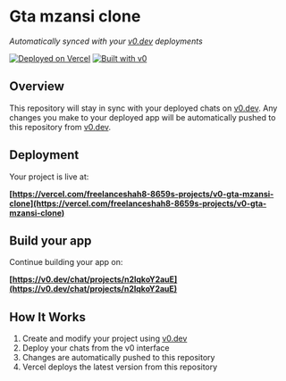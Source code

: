 # Gta mzansi clone

*Automatically synced with your [v0.dev](https://v0.dev) deployments*

[![Deployed on Vercel](https://img.shields.io/badge/Deployed%20on-Vercel-black?style=for-the-badge&logo=vercel)](https://vercel.com/freelanceshah8-8659s-projects/v0-gta-mzansi-clone)
[![Built with v0](https://img.shields.io/badge/Built%20with-v0.dev-black?style=for-the-badge)](https://v0.dev/chat/projects/n2lqkoY2auE)

## Overview

This repository will stay in sync with your deployed chats on [v0.dev](https://v0.dev).
Any changes you make to your deployed app will be automatically pushed to this repository from [v0.dev](https://v0.dev).

## Deployment

Your project is live at:

**[https://vercel.com/freelanceshah8-8659s-projects/v0-gta-mzansi-clone](https://vercel.com/freelanceshah8-8659s-projects/v0-gta-mzansi-clone)**

## Build your app

Continue building your app on:

**[https://v0.dev/chat/projects/n2lqkoY2auE](https://v0.dev/chat/projects/n2lqkoY2auE)**

## How It Works

1. Create and modify your project using [v0.dev](https://v0.dev)
2. Deploy your chats from the v0 interface
3. Changes are automatically pushed to this repository
4. Vercel deploys the latest version from this repository